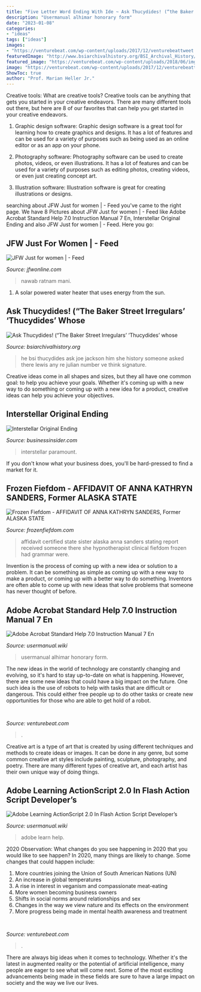 ```yaml
---
title: "Five Letter Word Ending With Ide ~ Ask Thucydides! (“the Baker Street Irregulars’ ‘thucydides’ Whose"
description: "Usermanual alhimar honorary form"
date: "2023-01-08"
categories:
- "ideas"
tags: ["ideas"]
images:
- "https://venturebeat.com/wp-content/uploads/2017/12/venturebeattweet.jpg?w=800"
featuredImage: "http://www.bsiarchivalhistory.org/BSI_Archival_History/Thucydides_dept_files/droppedImage_1.jpg"
featured_image: "https://venturebeat.com/wp-content/uploads/2018/06/img_20180601_110141.jpg?w=800"
image: "https://venturebeat.com/wp-content/uploads/2017/12/venturebeattweet.jpg?w=800"
ShowToc: true
author: "Prof. Marian Heller Jr."
---
```



Creative tools: What are creative tools?
Creative tools can be anything that gets you started in your creative endeavors. There are many different tools out there, but here are 8 of our favorites that can help you get started in your creative endeavors. 
1. Graphic design software: Graphic design software is a great tool for learning how to create graphics and designs. It has a lot of features and can be used for a variety of purposes such as being used as an online editor or as an app on your phone.

2. Photography software: Photography software can be used to create photos, videos, or even illustrations. It has a lot of features and can be used for a variety of purposes such as editing photos, creating videos, or even just creating concept art.

3. Illustration software: Illustration software is great for creating illustrations or designs.

	

		
searching about JFW Just for women | - Feed you've came to the right page. We have 8 Pictures about JFW Just for women | - Feed like Adobe Acrobat Standard Help 7.0 Instruction Manual 7 En, Interstellar Original Ending and also JFW Just for women | - Feed. Here you go:
		
    
## JFW Just For Women | - Feed

<img loading=lazy src="https://jfwonline.com/wp-content/uploads/2021/05/Nawab-2018-Chekka-Chivantha-Vaanam-HD-Images9-1536x632.jpg" onerror="this.onerror=null;this.src='https://tse2.mm.bing.net/th?id=OIP.Nk1ioiolBKs8DlEJVtecugHaDD&amp;pid=15.1';" alt="JFW Just for women | - Feed">

_Source: jfwonline.com_

>nawab ratnam mani. 

	

1. A solar powered water heater that uses energy from the sun.

    
## Ask Thucydides! (“The Baker Street Irregulars’ ‘Thucydides’ Whose

<img loading=lazy src="http://www.bsiarchivalhistory.org/BSI_Archival_History/Thucydides_dept_files/droppedImage_1.jpg" onerror="this.onerror=null;this.src='https://tse3.mm.bing.net/th?id=OIP.O2IDORAUZN_bvSFABVcllwAAAA&amp;pid=15.1';" alt="Ask Thucydides! (“The Baker Street Irregulars’ ‘Thucydides’ whose">

_Source: bsiarchivalhistory.org_

>he bsi thucydides ask joe jackson him she history someone asked there lewis any re julian number ve think signature. 

	

Creative ideas come in all shapes and sizes, but they all have one common goal: to help you achieve your goals. Whether it's coming up with a new way to do something or coming up with a new idea for a product, creative ideas can help you achieve your objectives.

    
## Interstellar Original Ending

<img loading=lazy src="https://i.insider.com/550c40fb6da811d1488b4568?width=600&amp;format=jpeg&amp;auto=webp" onerror="this.onerror=null;this.src='https://tse3.mm.bing.net/th?id=OIP.Ei8ZmYDsGIBebYD53QGJqwHaFj&amp;pid=15.1';" alt="Interstellar Original Ending">

_Source: businessinsider.com_

>interstellar paramount. 

	

If you don't know what your business does, you'll be hard-pressed to find a market for it.

    
## Frozen Fiefdom - AFFIDAVIT OF ANNA KATHRYN SANDERS, Former ALASKA STATE

<img loading=lazy src="http://frozenfiefdom.com/yahoo_site_admin/assets/images/P_1_Aff_of_Anna_K_Sanders.337103601.jpg" onerror="this.onerror=null;this.src='https://tse3.mm.bing.net/th?id=OIP.wckDJmf3Kfz-RC7r0rSBtgHaJf&amp;pid=15.1';" alt="Frozen Fiefdom - AFFIDAVIT OF ANNA KATHRYN SANDERS, Former ALASKA STATE">

_Source: frozenfiefdom.com_

>affidavit certified state sister alaska anna sanders stating report received someone there she hypnotherapist clinical fiefdom frozen had grammar were. 

	

Invention is the process of coming up with a new idea or solution to a problem. It can be something as simple as coming up with a new way to make a product, or coming up with a better way to do something. Inventors are often able to come up with new ideas that solve problems that someone has never thought of before.

    
## Adobe Acrobat Standard Help 7.0 Instruction Manual 7 En

<img loading=lazy src="https://usermanual.wiki/adobe/acrobat7standarden.1111513595-User-Guide-Page-1.png" onerror="this.onerror=null;this.src='https://tse3.mm.bing.net/th?id=OIP.fmkXnFcWx962l9DAyx57eQHaGt&amp;pid=15.1';" alt="Adobe Acrobat Standard Help 7.0 Instruction Manual 7 En">

_Source: usermanual.wiki_

>usermanual alhimar honorary form. 

	

The new ideas in the world of technology are constantly changing and evolving, so it's hard to stay up-to-date on what is happening. However, there are some new ideas that could have a big impact on the future. One such idea is the use of robots to help with tasks that are difficult or dangerous. This could either free people up to do other tasks or create new opportunities for those who are able to get hold of a robot.

    
## 

<img loading=lazy src="https://venturebeat.com/wp-content/uploads/2018/06/img_20180601_110141.jpg?w=800" onerror="this.onerror=null;this.src='https://tse3.mm.bing.net/th?id=OIP.0csP9rh3WBRlHZI_jCSH9QHaFj&amp;pid=15.1';" alt="">

_Source: venturebeat.com_

>. 

	

Creative art is a type of art that is created by using different techniques and methods to create ideas or images. It can be done in any genre, but some common creative art styles include painting, sculpture, photography, and poetry. There are many different types of creative art, and each artist has their own unique way of doing things.

    
## Adobe Learning ActionScript 2.0 In Flash Action Script Developer’s

<img loading=lazy src="https://usermanual.wiki/adobe/as2learn.354831261-User-Guide-Page-1.png" onerror="this.onerror=null;this.src='https://tse4.mm.bing.net/th?id=OIP.wd3HNxkx17tNFVlkGlubfQHaI_&amp;pid=15.1';" alt="Adobe Learning ActionScript 2.0 In Flash Action Script Developer’s">

_Source: usermanual.wiki_

>adobe learn help. 

	

2020 Observation: What changes do you see happening in 2020 that you would like to see happen?
In 2020, many things are likely to change. Some changes that could happen include:
1. More countries joining the Union of South American Nations (UN) 
2. An increase in global temperatures 
3. A rise in interest in veganism and compassionate meat-eating 
4. More women becoming business owners 
5. Shifts in social norms around relationships and sex 
6. Changes in the way we view nature and its effects on the environment 
7. More progress being made in mental health awareness and treatment 

    
## 

<img loading=lazy src="https://venturebeat.com/wp-content/uploads/2017/12/venturebeattweet.jpg?w=800" onerror="this.onerror=null;this.src='https://tse1.mm.bing.net/th?id=OIP.oPG9akIFlOLxYQ13kp2vvwHaFj&amp;pid=15.1';" alt="">

_Source: venturebeat.com_

>. 

	

There are always big ideas when it comes to technology. Whether it's the latest in augmented reality or the potential of artificial intelligence, many people are eager to see what will come next. Some of the most exciting advancements being made in these fields are sure to have a large impact on society and the way we live our lives.

